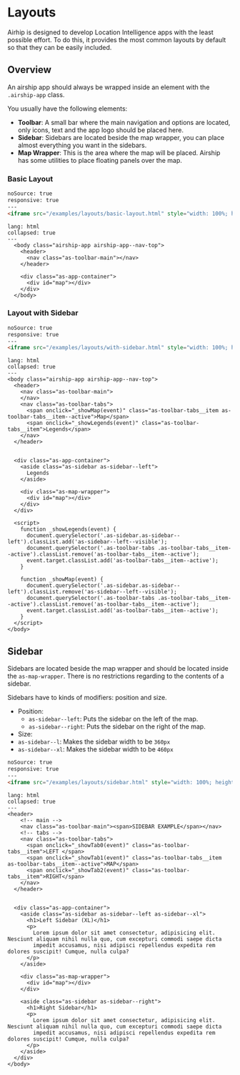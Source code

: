 # Layouts

Airhip is designed to develop Location Intelligence apps with the least possible effort. To do this, it provides the most common layouts by default so that they can be easily included.

## Overview

An airship app should always be wrapped inside an element with the `.airship-app` class. 

You usually have the following elements:

- **Toolbar**: A small bar where the main navigation and options are located, only icons, text and the app logo should be placed here.
- **Sidebar**: Sidebars are located beside the map wrapper, you can place almost everything you want in the sidebars. 
- **Map Wrapper**: This is the area where the map will be placed. Airship has some utilities to place floating panels over the map.


### Basic Layout

```html
noSource: true
responsive: true
---
<iframe src="/examples/layouts/basic-layout.html" style="width: 100%; height: 100%;">
```

```code
lang: html
collapsed: true
---
  <body class="airship-app airship-app--nav-top">
    <header>
      <nav class="as-toolbar-main"></nav>
    </header>

    <div class="as-app-container">
      <div id="map"></div>
    </div>
  </body>
```

### Layout with Sidebar

```html
noSource: true
responsive: true
---
<iframe src="/examples/layouts/with-sidebar.html" style="width: 100%; height: 100%;">
```

```code
lang: html
collapsed: true
---
<body class="airship-app airship-app--nav-top">
  <header>
    <nav class="as-toolbar-main">
    </nav>
    <nav class="as-toolbar-tabs">
      <span onclick="_showMap(event)" class="as-toolbar-tabs__item as-toolbar-tabs__item--active">Map</span>
      <span onclick="_showLegends(event)" class="as-toolbar-tabs__item">Legends</span>
    </nav>
  </header>


  <div class="as-app-container">
    <aside class="as-sidebar as-sidebar--left">
      Legends
    </aside>

    <div class="as-map-wrapper">
      <div id="map"></div>
    </div>
  </div>

  <script>
    function _showLegends(event) {
      document.querySelector('.as-sidebar.as-sidebar--left').classList.add('as-sidebar--left--visible');
      document.querySelector('.as-toolbar-tabs .as-toolbar-tabs__item--active').classList.remove('as-toolbar-tabs__item--active');
      event.target.classList.add('as-toolbar-tabs__item--active');
    }

    function _showMap(event) {
      document.querySelector('.as-sidebar.as-sidebar--left').classList.remove('as-sidebar--left--visible');
      document.querySelector('.as-toolbar-tabs .as-toolbar-tabs__item--active').classList.remove('as-toolbar-tabs__item--active');
      event.target.classList.add('as-toolbar-tabs__item--active');
    }
  </script>
</body>
```

## Sidebar

Sidebars are located beside the map wrapper and should be located inside the `as-map-wrapper`. There is no restrictions regarding to the contents of a sidebar.

Sidebars have to kinds of modifiers: position and size.

- Position:
  - `as-sidebar--left`: Puts the sidebar on the left of the map.
  - `as-sidebar--right`: Puts the sidebar on the right of the map.
- Size:
-  `as-sidebar--l`: Makes the sidebar width to be `360px` 
-  `as-sidebar--xl`: Makes the sidebar width to be `460px` 


```html
noSource: true
responsive: true
---
<iframe src="/examples/layouts/sidebar.html" style="width: 100%; height: 100%;">
```

```code
lang: html
collapsed: true
---
<header>
    <!-- main -->
    <nav class="as-toolbar-main"><span>SIDEBAR EXAMPLE</span></nav>
    <!-- tabs -->
    <nav class="as-toolbar-tabs">
      <span onclick="_showTab0(event)" class="as-toolbar-tabs__item">LEFT </span>
      <span onclick="_showTab1(event)" class="as-toolbar-tabs__item as-toolbar-tabs__item--active">MAP</span>
      <span onclick="_showTab2(event)" class="as-toolbar-tabs__item">RIGHT</span>
    </nav>
  </header>


  <div class="as-app-container">
    <aside class="as-sidebar as-sidebar--left as-sidebar--xl">
      <h1>Left Sidebar (XL)</h1>
      <p>
        Lorem ipsum dolor sit amet consectetur, adipisicing elit. Nesciunt aliquam nihil nulla quo, cum excepturi commodi saepe dicta
        impedit accusamus, nisi adipisci repellendus expedita rem dolores suscipit! Cumque, nulla culpa?
      </p>
    </aside>

    <div class="as-map-wrapper">
      <div id="map"></div>
    </div>

    <aside class="as-sidebar as-sidebar--right">
      <h1>Right Sidebar</h1>
      <p>
        Lorem ipsum dolor sit amet consectetur, adipisicing elit. Nesciunt aliquam nihil nulla quo, cum excepturi commodi saepe dicta
        impedit accusamus, nisi adipisci repellendus expedita rem dolores suscipit! Cumque, nulla culpa?
      </p>
    </aside>
  </div>
</body>
```